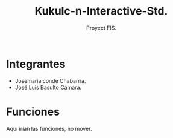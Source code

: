 <h1 align="center">
Kukulc-n-Interactive-Std.
</h1>
<div align="center">
Proyect FIS.

</div>

<a name="top"></a>

<br/>

# Integrantes

  - Josemaría conde Chabarría.
  - José Luis Basulto Cámara.
  
# Funciones

Aquí irían las funciones, no mover.

</div>
